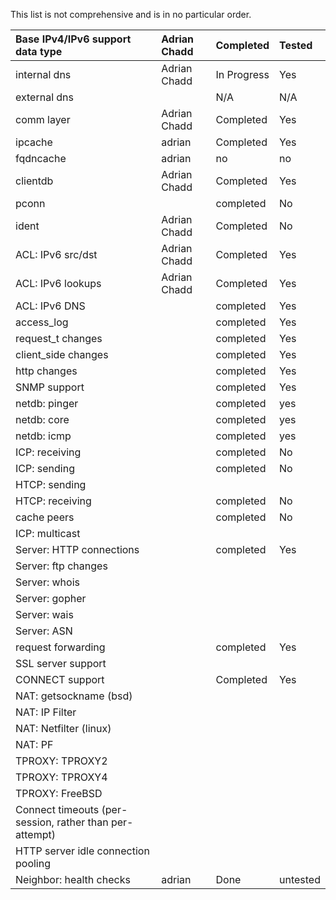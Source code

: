 This list is not comprehensive and is in no particular order.

| Base IPv4/IPv6 support data type | Adrian Chadd | Completed | Tested |
|:---------------------------------|:-------------|:----------|:-------|
| internal dns                     | Adrian Chadd | In Progress | Yes    |
| external dns                     |              | N/A       | N/A    |
| comm layer                       | Adrian Chadd | Completed | Yes    |
| ipcache                          | adrian       | Completed | Yes    |
| fqdncache                        | adrian       | no        | no     |
| clientdb                         | Adrian Chadd | Completed | Yes    |
| pconn                            |              | completed | No     |
| ident                            | Adrian Chadd | Completed | No     |
| ACL: IPv6 src/dst                | Adrian Chadd | Completed | Yes    |
| ACL: IPv6 lookups                | Adrian Chadd | Completed | Yes    |
| ACL: IPv6 DNS                    |              | completed | Yes    |
| access\_log                      |              | completed | Yes    |
| request\_t changes               |              | completed | Yes    |
| client\_side changes             |              | completed | Yes    |
| http changes                     |              | completed | Yes    |
| SNMP support                     |              | completed | Yes    |
| netdb: pinger                    |              | completed | yes    |
| netdb: core                      |              | completed | yes    |
| netdb: icmp                      |              | completed | yes    |
| ICP: receiving                   |              | completed | No     |
| ICP: sending                     |              | completed | No     |
| HTCP: sending                    |              |           |        |
| HTCP: receiving                  |              | completed | No     |
| cache peers                      |              | completed | No     |
| ICP: multicast                   |              |           |        |
| Server: HTTP connections         |              | completed | Yes    |
| Server: ftp changes              |              |           |        |
| Server: whois                    |              |           |        |
| Server: gopher                   |              |           |        |
| Server: wais                     |              |           |        |
| Server: ASN                      |              |           |        |
| request forwarding               |              | completed | Yes    |
| SSL server support               |              |           |        |
| CONNECT support                  |              | Completed | Yes    |
| NAT: getsockname (bsd)           |              |           |        |
| NAT: IP Filter                   |              |           |        |
| NAT: Netfilter (linux)           |              |           |        |
| NAT: PF                          |              |           |        |
| TPROXY: TPROXY2                  |              |           |        |
| TPROXY: TPROXY4                  |              |           |        |
| TPROXY: FreeBSD                  |              |           |        |
| Connect timeouts (per-session, rather than per-attempt) |              |           |        |
| HTTP server idle connection pooling |              |           |        |
| Neighbor: health checks          | adrian       | Done      | untested |